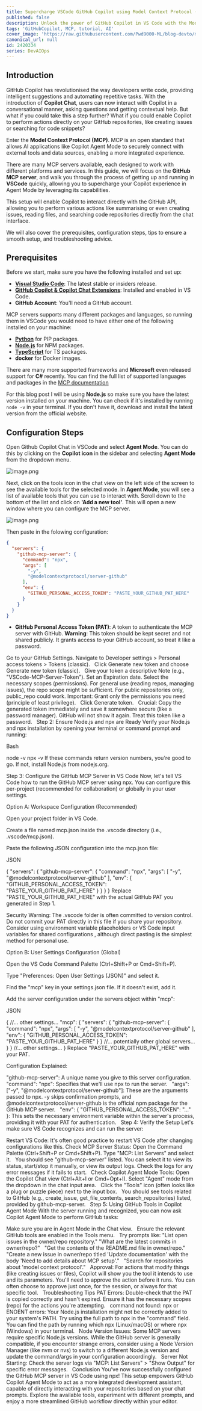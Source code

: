 ```yaml
---
title: Supercharge VSCode GitHub Copilot using Model Context Protocol (MCP) - Easy Step-by-Step Guide
published: false
description: Unlock the power of GitHub Copilot in VS Code with the Model Context Protocol (MCP) for seamless GitHub integration.
tags: 'GitHubCopilot, MCP, tutorial, AI'
cover_image: 'https://raw.githubusercontent.com/Pwd9000-ML/blog-devto/main/posts/2025/DevAIOps-MCP-GitHub/assets/main.png'
canonical_url: null
id: 2420334
series: DevAIOps
---
```


## Introduction

GitHub Copilot has revolutionised the way developers write code, providing intelligent suggestions and automating repetitive tasks. With the introduction of **Copilot Chat**, users can now interact with Copilot in a conversational manner, asking questions and getting contextual help. But what if you could take this a step further? What if you could enable Copilot to perform actions directly on your GitHub repositories, like creating issues or searching for code snippets?

Enter the **Model Context Protocol (MCP)**. MCP is an open standard that allows AI applications like Copilot Agent Mode to securely connect with external tools and data sources, enabling a more integrated experience.

There are many MCP servers available, each designed to work with different platforms and services. In this guide, we will focus on the **GitHub MCP server**, and walk you through the process of getting up and running in **VSCode** quickly, allowing you to supercharge your Copilot experience in Agent Mode by leveraging its capabilities.  

This setup will enable Copilot to interact directly with the GitHub API, allowing you to perform various actions like summarising or even creating issues, reading files, and searching code repositories directly from the chat interface.

We will also cover the prerequisites, configuration steps, tips to ensure a smooth setup, and troubleshooting advice.

## Prerequisites

Before we start, make sure you have the following installed and set up:

- **[Visual Studio Code](https://code.visualstudio.com/download)**: The latest stable or insiders release.
- **[GitHub Copilot & Copilot Chat Extensions](https://marketplace.visualstudio.com/items?itemName=GitHub.copilot)**: Installed and enabled in VS Code.
- **GitHub Account**: You'll need a GitHub account.

MCP servers supports many different packages and languages, so running them in VSCode you would need to have either one of the following installed on your machine:

- **[Python](https://www.python.org/downloads/)** for PIP packages.
- **[Node.js](https://nodejs.org/en/download/)** for NPM packages.
- **[TypeScript](https://www.typescriptlang.org/download)** for TS packages.
- **docker** for Docker images.

There are many more supported frameworks and **Microsoft** even released support for **C#** recently. You can find the full list of supported languages and packages in the [MCP documentation](https://github.com/modelcontextprotocol)

For this blog post I will be using **Node.js** so make sure you have the latest version installed on your machine. You can check if it's installed by running `node -v` in your terminal. If you don't have it, download and install the latest version from the official website.  

## Configuration Steps

Open Github Copilot Chat in VSCode and select **Agent Mode**. You can do this by clicking on the **Copilot icon** in the sidebar and selecting **Agent Mode** from the dropdown menu.

![image.png](https://raw.githubusercontent.com/Pwd9000-ML/blog-devto/main/posts/2025/DevAIOps-MCP-GitHub/assets/vscode01.png)

Next, click on the tools icon in the chat view on the left side of the screen to see the available tools for the selected mode. In **Agent Mode**, you will see a list of available tools that you can use to interact with. Scroll down to the bottom of the list and click on **'Add a new tool'**. This will open a new window where you can configure the MCP server.

![image.png](https://raw.githubusercontent.com/Pwd9000-ML/blog-devto/main/posts/2025/DevAIOps-MCP-GitHub/assets/vscode02.png)


Then paste in the folowing configuration:

```json
{
  "servers": {
    "github-mcp-server": {
      "command": "npx",
      "args": [
        "-y",
        "@modelcontextprotocol/server-github"
      ],
      "env": {
        "GITHUB_PERSONAL_ACCESS_TOKEN": "PASTE_YOUR_GITHUB_PAT_HERE"
      }
    }
  }
}
```

- **GitHub Personal Access Token (PAT)**: A token to authenticate the MCP server with GitHub. **Warning**: This token should be kept secret and not shared publicly. It grants access to your GitHub account, so treat it like a password.
 
Go to your GitHub Settings. Navigate to Developer settings > Personal access tokens > Tokens (classic).   Click Generate new token and choose Generate new token (classic).   Give your token a descriptive Note (e.g., "VSCode-MCP-Server-Token"). Set an Expiration date. Select the necessary scopes (permissions). For general use (reading repos, managing issues), the repo scope might be sufficient. For public repositories only, public_repo could work. Important: Grant only the permissions you need (principle of least privilege).   Click Generate token.   Crucial: Copy the generated token immediately and save it somewhere secure (like a password manager). GitHub will not show it again. Treat this token like a password.   Step 2: Ensure Node.js and npx are Ready Verify your Node.js and npx installation by opening your terminal or command prompt and running:

Bash

node -v npx -v If these commands return version numbers, you're good to go. If not, install Node.js from nodejs.org.

Step 3: Configure the GitHub MCP Server in VS Code Now, let's tell VS Code how to run the GitHub MCP server using npx. You can configure this per-project (recommended for collaboration) or globally in your user settings.

Option A: Workspace Configuration (Recommended)

Open your project folder in VS Code.

Create a file named mcp.json inside the .vscode directory (i.e., .vscode/mcp.json).  

Paste the following JSON configuration into the mcp.json file:

JSON

{ "servers": { "github-mcp-server": { "command": "npx", "args": [ "-y", "@modelcontextprotocol/server-github" ], "env": { "GITHUB_PERSONAL_ACCESS_TOKEN": "PASTE_YOUR_GITHUB_PAT_HERE" } } } } Replace "PASTE_YOUR_GITHUB_PAT_HERE" with the actual GitHub PAT you generated in Step 1.

Security Warning: The .vscode folder is often committed to version control. Do not commit your PAT directly in this file if you share your repository. Consider using environment variable placeholders or VS Code input variables for shared configurations , although direct pasting is the simplest method for personal use.  

Option B: User Settings Configuration (Global)

Open the VS Code Command Palette (Ctrl+Shift+P or Cmd+Shift+P).

Type "Preferences: Open User Settings (JSON)" and select it.

Find the "mcp" key in your settings.json file. If it doesn't exist, add it.

Add the server configuration under the servers object within "mcp":

JSON

{ //... other settings... "mcp": { "servers": { "github-mcp-server": { "command": "npx", "args": [ "-y", "@modelcontextprotocol/server-github" ], "env": { "GITHUB_PERSONAL_ACCESS_TOKEN": "PASTE_YOUR_GITHUB_PAT_HERE" } } //... potentially other global servers... } } //... other settings... } Replace "PASTE_YOUR_GITHUB_PAT_HERE" with your PAT.

Configuration Explained:

"github-mcp-server": A unique name you give to this server configuration. "command": "npx": Specifies that we'll use npx to run the server.   "args": ["-y", "@modelcontextprotocol/server-github"]: These are the arguments passed to npx. -y skips confirmation prompts, and @modelcontextprotocol/server-github is the official npm package for the GitHub MCP server.   "env": { "GITHUB_PERSONAL_ACCESS_TOKEN": "..." }: This sets the necessary environment variable within the server's process, providing it with your PAT for authentication.   Step 4: Verify the Setup Let's make sure VS Code recognizes and can run the server:

Restart VS Code: It's often good practice to restart VS Code after changing configurations like this. Check MCP Server Status: Open the Command Palette (Ctrl+Shift+P or Cmd+Shift+P). Type "MCP: List Servers" and select it.   You should see "github-mcp-server" listed. You can select it to view its status, start/stop it manually, or view its output logs. Check the logs for any error messages if it fails to start.   Check Copilot Agent Mode Tools: Open the Copilot Chat view (Ctrl+Alt+I or Cmd+Opt+I). Select "Agent" mode from the dropdown in the chat input area.   Click the "Tools" icon (often looks like a plug or puzzle piece) next to the input box.   You should see tools related to GitHub (e.g., create_issue, get_file_contents, search_repositories) listed, provided by github-mcp-server.   Step 5: Using GitHub Tools in Copilot Agent Mode With the server running and recognized, you can now ask Copilot Agent Mode to perform GitHub tasks:

Make sure you are in Agent Mode in the Chat view.   Ensure the relevant GitHub tools are enabled in the Tools menu.   Try prompts like: "List open issues in the owner/repo repository." "What are the latest commits in owner/repo?"   "Get the contents of the README.md file in owner/repo."   "Create a new issue in owner/repo titled 'Update documentation' with the body 'Need to add details about MCP setup'."   "Search for repositories about 'model context protocol'."   Approval: For actions that modify things (like creating issues or files), Copilot will show you the tool it intends to use and its parameters. You'll need to approve the action before it runs. You can often choose to approve just once, for the session, or always for that specific tool.   Troubleshooting Tips PAT Errors: Double-check that the PAT is copied correctly and hasn't expired. Ensure it has the necessary scopes (repo) for the actions you're attempting.   command not found: npx or ENOENT errors: Your Node.js installation might not be correctly added to your system's PATH. Try using the full path to npx in the "command" field. You can find the path by running which npx (Linux/macOS) or where npx (Windows) in your terminal.   Node Version Issues: Some MCP servers require specific Node.js versions. While the GitHub server is generally compatible, if you encounter strange errors, consider using a Node Version Manager (like nvm or nvs) to switch to a different Node.js version and update the command/args in your configuration accordingly.   Server Not Starting: Check the server logs via "MCP: List Servers" > "Show Output" for specific error messages.   Conclusion You've now successfully configured the GitHub MCP server in VS Code using npx! This setup empowers GitHub Copilot Agent Mode to act as a more integrated development assistant, capable of directly interacting with your repositories based on your chat prompts. Explore the available tools, experiment with different prompts, and enjoy a more streamlined GitHub workflow directly within your editor.  
